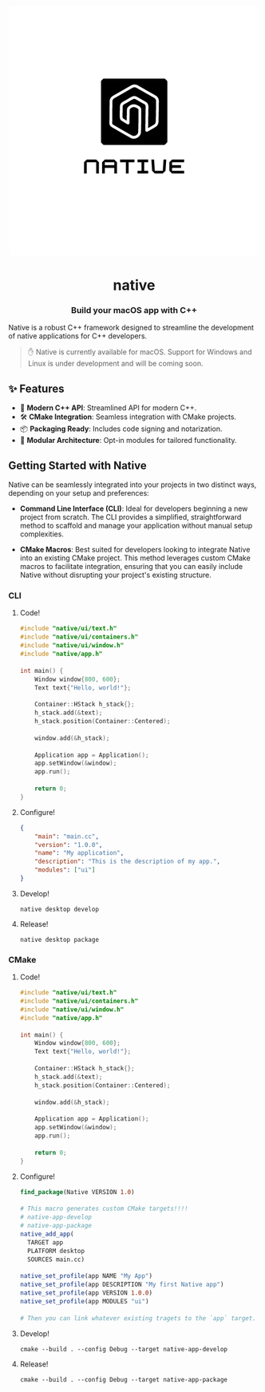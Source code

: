 <p align="center"><img src="./logo.png" alt="native framework logo"/></p>
<h1 align="center">native</h1>
<h3 align="center">Build your macOS app with C++</h3>

Native is a robust C++ framework designed to streamline the development of native applications for C++ developers.

> ✋ Native is currently available for macOS. Support for Windows and Linux is under development and will be coming soon.

## ✨ Features

-  🚀 **Modern C++ API**: Streamlined API for modern C++.
-  🛠 **CMake Integration**: Seamless integration with CMake projects.
-  📦 **Packaging Ready**: Includes code signing and notarization.
-  🧩 **Modular Architecture**: Opt-in modules for tailored functionality.


## Getting Started with Native

Native can be seamlessly integrated into your projects in two distinct ways, depending on your setup and preferences:

- **Command Line Interface (CLI)**: Ideal for developers beginning a new project from scratch. 
  The CLI provides a simplified, straightforward method to scaffold and manage your application 
  without manual setup complexities.

- **CMake Macros**: Best suited for developers looking to integrate Native into an existing CMake project.
  This method leverages custom CMake macros to facilitate integration, ensuring that you can easily include 
  Native without disrupting your project's existing structure.

### CLI

1. Code!
   
   ```cc
   #include "native/ui/text.h"
   #include "native/ui/containers.h"
   #include "native/ui/window.h"
   #include "native/app.h"

   int main() {
       Window window{800, 600};
       Text text{"Hello, world!"};
       
       Container::HStack h_stack{};
       h_stack.add(&text);
       h_stack.position(Container::Centered);

       window.add(&h_stack);

       Application app = Application();
       app.setWindow(&window);
       app.run();

       return 0;
   }
   ```

2. Configure!

   ```json
   {
       "main": "main.cc",
       "version": "1.0.0",
       "name": "My application",
       "description": "This is the description of my app.",
       "modules": ["ui"]
   }
   ```

3. Develop!

   ```shell
   native desktop develop
   ```

4. Release!

   ```shell
   native desktop package
   ```

### CMake

1. Code!
   
   ```cc
   #include "native/ui/text.h"
   #include "native/ui/containers.h"
   #include "native/ui/window.h"
   #include "native/app.h"

   int main() {
       Window window{800, 600};
       Text text{"Hello, world!"};
       
       Container::HStack h_stack{};
       h_stack.add(&text);
       h_stack.position(Container::Centered);

       window.add(&h_stack);

       Application app = Application();
       app.setWindow(&window);
       app.run();

       return 0;
   }
   ```

2. Configure!

   ```cmake
   find_package(Native VERSION 1.0)

   # This macro generates custom CMake targets!!!!
   # native-app-develop
   # native-app-package
   native_add_app(
     TARGET app
     PLATFORM desktop 
     SOURCES main.cc)

   native_set_profile(app NAME "My App")
   native_set_profile(app DESCRIPTION "My first Native app")
   native_set_profile(app VERSION 1.0.0)
   native_set_profile(app MODULES "ui")

   # Then you can link whatever existing tragets to the `app` target. 
   ```

3. Develop!

   ```shell
   cmake --build . --config Debug --target native-app-develop
   ```

4. Release!

   ```shell
   cmake --build . --config Debug --target native-app-package
   ```
